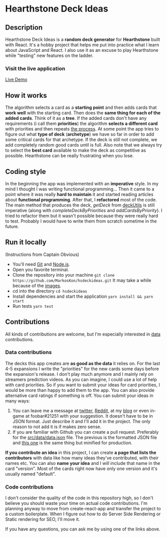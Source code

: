 # Hearthstone Deck Ideas

## Description

Hearthstone Deck Ideas is a **random deck generator** for **Hearthstone** built with React. It's a hobby project that helps me put into practice what I learn about JavaScript and React. I also use it as an excuse to play Hearthstone while "testing" new features on the ladder.

### Visit the live application

[Live Demo](https://hsdeckideas.netlify.com)

## How it works

The algorithm selects a card as a **starting point** and then adds cards that **work well** with the starting card. Then does the **same thing for each of the added cards**. Think of it as a **tree**. If the added cards don't have any requirements (i call them **priorities**) the algorithm **selects a different card** with priorities and then repeats [the process](https://en.wikipedia.org/wiki/Philadelphia_76ers#2013%E2%80%93present:_The_Process_era). At some point the app tries to figure out what **type of deck** (**archetype**) we have so far in order to add some critical cards for that archetype. If the deck is still not complete, we add completely random good cards until is full. Also note that we always try to select the **best card** available to make the deck as competitive as possible. Hearthstone can be really frustrating when you lose.

## Coding style

In the beginning the app was implemented with an **imperative** style. In my mind I thought I was writing functional programming... Then it came to a point where it was really **hard to maintain** it and started reading articles about **functional programming**. After that, I **refactored** most of the code. The main method that produces the deck, _getDeck_ from [deckUtils](https://github.com/MarkosKon/hsdeckideas/blob/master/src/utils/deckUtils.js) is still imperative (along with _completeDeckByPriorities_ and _addCardsByPriority_). I tried to refactor them but it wasn't possible because they were really hard to test. Probably I would have to write them from scratch sometime in the future.

## Run it locally

(Instructions from Captain Obvious)

- You'll need [Git](https://git-scm.com/downloads) and [Node.js](https://nodejs.org/en/download/).
- Open you favorite terminal.
- Clone the repository into your machine `git clone https://github.com/MarkosKon/hsdeckideas.git` It may take a while because of the [images](https://github.com/MarkosKon/hsdeckideas/tree/master/public/resources/images).
- cd into the directory `cd hsdeckideas`
- Install dependencies and start the application `yarn install && yarn start`
- Run tests `yarn test`

## Contributions

All kinds of contributions are welcome, but I'm especially interested in [data](https://github.com/MarkosKon/hsdeckideas/blob/master/src/data/data.json) contributions.

### Data contributions

The decks this app creates are **as good as the data** it relies on. For the last 4-5 expansions I write the "priorities" for the new cards some days before the expansion's release. I don't play much anymore and I mainly rely on streamers prediction videos. As you can imagine, I could use a lot of help with card priorities. So if you want to submit your ideas for card priorities, I would be more than happy to add them to the app. You can also provide alternative card ratings if something is off. You can submit your ideas in many ways:

1. You can leave me a message at [twitter](https://twitter.com/HsDeckIdeas), [Reddit](https://www.reddit.com/user/AffectionateDoor), at my [blog](https://mkdevdiary.netlify.com/contact) or even in-game at foobar#21251 with your suggestion. It doesn't have to be in JSON format. Just describe it and I'll add it in the project. The only reason to not add it is if makes zero sense.
2. If you are familiar with Github you can create a pull request. Preferably for the [src/data/data.json](https://github.com/MarkosKon/hsdeckideas/blob/master/src/data/data.json) file. The previous is the formatted JSON file and [this one](https://github.com/MarkosKon/hsdeckideas/blob/master/public/resources/data/data.json) is the same thing but minified for production.

**If you contribute an idea** in this project, I can create **a page that lists the contributors** with data like how many ideas they've contributed, with their names etc. You can also **name your idea** and I will include that name in the card "version". Most of the cards right now have only one version and it's usually named "default".

### Code contributions 

I don't consider the quality of the code in this repository high, so I don't believe you should waste your time on actual code contributions. I'm planning anyway to move from create-react-app and transfer the project to a custom boilerplate. When I figure out how to do Server Side Rendering or Static rendering for SEO, I'll move it.  

If you have any questions, you can ask me by using one of the links above.